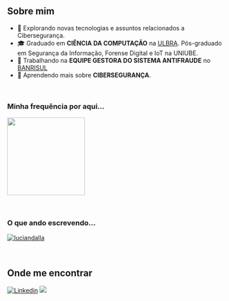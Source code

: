 <h2>Sobre mim</h2>

- 🤔 Explorando novas tecnologias e assuntos relacionados a Cibersegurança.
- 🎓 Graduado em **CIÊNCIA DA COMPUTAÇÃO** na <a href="https://www.ulbra.br/">ULBRA</a>. Pós-graduado em Segurança da Informação, Forense Digital e IoT na UNIUBE.
- 💼 Trabalhando na **EQUIPE GESTORA DO SISTEMA ANTIFRAUDE** no <a href="https://www.banrisul.com.br">BANRISUL</a>
- 🌱 Aprendendo mais sobre **CIBERSEGURANÇA**.

<br/><h3>Minha frequência por aqui...</h3>

<a href="https://github.com/luciandalla">
  <img height="180em" src="https://github-readme-stats.vercel.app/api?username=luciandalla&theme=dark&show_icons=true" />
</a>

<br/><h3>O que ando escrevendo...</h3>

[![luciandalla](https://github-readme-stats.vercel.app/api/top-langs/?username=luciandalla&layout=compact&theme=dark)](https://github.com/anuraghazra/github-readme-stats)

<br/><h2>Onde me encontrar</h2>

[![Linkedin](https://img.shields.io/badge/-luciandalla-blue?style=flat-square&logo=Linkedin&logoColor=white&link=https://br.linkedin.com/in/lucian-maciel)](https://br.linkedin.com/in/lucian-maciel)
![](https://komarev.com/ghpvc/?username=luciandalla&color=006bed)

